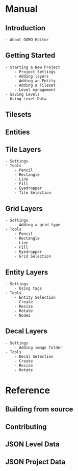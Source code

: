 # Manual

## Introduction
	- About OGMO Editor

## Getting Started
	- Starting a New Project
    	- Project Settings
    	- Adding layers
    	- Adding an Entity
    	- Adding a Tileset
    	- Level management
	- Saving Levels
	- Using Level Data

## Tilesets

## Entities

## Tile Layers
	- Settings
	- Tools
    	- Pencil
    	- Rectangle
    	- Line
    	- Fill
    	- Eyedropper
    	- Tile Selection

## Grid Layers
	- Settings
    	- Adding a grid type
	- Tools
    	- Pencil
    	- Rectangle
    	- Line
    	- Fill
    	- Eyedropper
    	- Grid Selection

## Entity Layers
	- Settings
    	- Using tags
	- Tools
    	- Entity Selection
    	- Create
    	- Resize
    	- Rotate
    	- Nodes

## Decal Layers
	- Settings
    	- Adding image folder
	- Tools
    	- Decal Selection
    	- Create
    	- Resize
    	- Rotate

# Reference

## Building from source
## Contributing
## JSON Level Data
## JSON Project Data